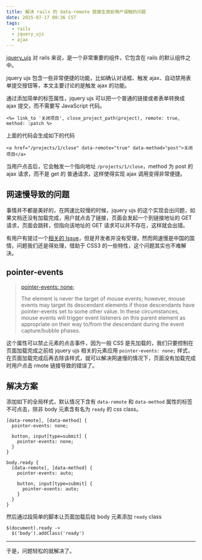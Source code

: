 ```yaml
---
title: 解决 rails 的 data-remote 链接生效前用户误触的问题
date: 2015-07-17 00:36 CST
tags:
  - rails
  - jquery_ujs
  - ajax
---
```


[jquery_ujs] 对 rails 来说，是一个非常重要的组件，它包含在 rails 的默认组件之中。

jquery ujs 包含一些非常便捷的功能，比如确认对话框、触发 ajax、自动禁用表单提交按钮等，本文主要讨论的是触发 ajax 的功能。

通过添加简单的标签属性，jquery ujs 可以把一个普通的链接或者表单转换成 ajax 提交，而不需要写 JavaScript 代码。

    <%= link_to '关闭项目', close_project_path(project), remote: true, method: :patch %>

上面的代码会生成如下的代码

    <a href="/projects/1/close" data-remote="true" data-method="post">关闭项目</a>

当用户点击后，它会触发一个指向地址 `/projects/1/close`，method 为 post 的 ajax 请求，而不是 get 的 普通请求，这样使得实现 ajax 调用变得非常便捷。

## 网速慢导致的问题

事情并不都是美好的，在网速比较慢的时候，jquery ujs 的这个实现会出问题，如果文档还没有加载完成，用户就点击了链接，页面会发起一个到链接地址的 GET 请求，页面会跳转，但指向该地址的 GET 请求可以并不存在，这样就会出错。

有用户有提过一个[相关的 Issue][1]，但是开发者并没有受理，然而网速慢是中国的国情，问题我们还是得处理，借助于 CSS3 的一些特性，这个问题其实也不难解决。

## pointer-events

> [pointer-events: none;][2]
>  
>  The element is never the target of mouse events; however, mouse events may target its descendant elements if those descendants have pointer-events set to some other value. In these circumstances, mouse events will trigger event listeners on this parent element as appropriate on their way to/from the descendant during the event capture/bubble phases.

这个属性可以禁止元素的点击事件，因为一般 CSS 是先加载的，我们只要控制在页面加载完成之前给 jquery ujs 相关的元素应用 `pointer-events: none;` 样式，在页面加载完成后再去除该样式，就可以解决网速慢的情况下，页面没有加载完成时用户点击 rmote 链接导致的错误了。

## 解决方案

添加如下的全局样式，默认情况下含有 `data-remote` 和 `data-method` 属性的标签不可点击，除非 body 元素含有名为 `ready` 的 css class。

    [data-remote], [data-method] {
      pointer-events: none;

      button, input[type=submit] {
        pointer-events: none;
      }
    }

    body.ready {
      [data-remote], [data-method] {
        pointer-events: auto;

        button, input[type=submit] {
          pointer-events: auto;
        }
      }
    }

然后通过段简单的脚本让页面加载后给 body 元素添加 `ready` class

    $(document).ready ->
      $('body').addClass('ready')

----

于是，问题轻松的就解决了。

[1]: https://github.com/rails/jquery-ujs/issues/353
[2]: https://developer.mozilla.org/en-US/docs/Web/CSS/pointer-events

[jquery_ujs]: https://github.com/rails/jquery-ujs